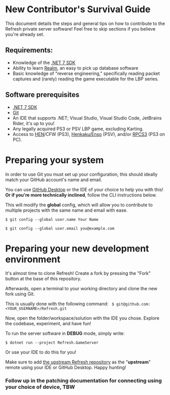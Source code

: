 # New Contributor's Survival Guide

This document details the steps and general tips on how to contribute to the Refresh private server software! Feel free to skip sections if you believe you're already set.

## Requirements:
- Knowledge of the [.NET 7 SDK](https://learn.microsoft.com/dotnet/)
- Ability to learn [Realm](https://realm.io), an easy to pick up database software
- Basic knowledge of "reverse engineering," specifically reading packet captures and (rarely) reading the game executable for the LBP series.

## Software prerequisites
- [.NET 7 SDK](https://dotnet.microsoft.com)
- [Git](https://git-scm.com)
- An IDE that supports .NET; Visual Studio, Visual Studio Code, JetBrains Rider, it's up to you!
- Any legally acquired PS3 or PSV LBP game, excluding Karting.
- Access to [HEN](https://www.psx-place.com/threads/tutorial-ps3hen-the-great-ps3-hen-all-in-one-guide.24369/)/CFW (PS3), [Henkaku/Enso](https://vita.hacks.guide) (PSV), and/or [RPCS3](https://rpcs3.net) (PS3 on PC).

# Preparing your system
In order to use Git you must set up your configuration, this should ideally match your GitHub account's name and email. 

You can use [GitHub Desktop](https://desktop.github.com) or the IDE of your choice to help you with this! **Or if you're more technically inclined**, follow the CLI instructions below.

This will modify the **global** config, which will allow you to contribute to multiple projects with the same name and email with ease.

`$ git config --global user.name Your Name`

`$ git config --global user.email you@example.com`

# Preparing your new development environment
It's almost time to clone Refresh! Create a fork by pressing the "Fork" button at the base of this repository.

Afterwards, open a terminal to your working directory and clone the new fork using Git.

This is usually done with the following command:
` $ git@github.com:<YOUR_USERNAME>/Refresh.git`

Now, open the folder/workspace/solution with the IDE you chose. Explore the codebase, experiment, and have fun!

To run the server software in **DEBUG** mode, simply write:

`$ dotnet run --project Refresh.GameServer`

Or use your IDE to do this for you! 

Make sure to add [the upstream Refresh repository](https://github.com/LittleBigRefresh/Refresh) as the "**upstream**" remote using your IDE or GitHub Desktop. Happy hunting!

### Follow up in the patching documentation for connecting using your choice of device, TBW